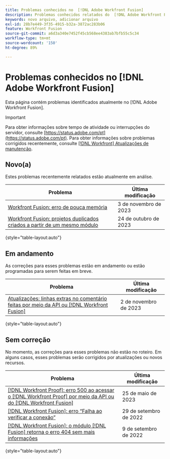 ```yaml
---
title: Problemas conhecidos no  [!DNL Adobe Workfront Fusion]
description: Problemas conhecidos relatados do  [!DNL Adobe Workfront Fusion]
keywords: novo arquivo, adicionar arquivo
exl-id: 28b7e449-3f35-4915-b32a-3872ac283b06
feature: Workfront Fusion
source-git-commit: a6d3a340e7452f45cb568ee4383ab7bfb55c5c34
workflow-type: tm+mt
source-wordcount: '150'
ht-degree: 89%

---
```


# Problemas conhecidos no [!DNL Adobe Workfront Fusion]

Esta página contém problemas identificados atualmente no [!DNL Adobe Workfront Fusion].

>[!IMPORTANT]
>
>Para obter informações sobre tempo de atividade ou interrupções do servidor, consulte [https://status.adobe.com/pt](https://status.adobe.com/pt). Para obter informações sobre problemas corrigidos recentemente, consulte [[!DNL Workfront] Atualizações de manutenção](../maintenance/current-updates.md).

## Novo(a)

Estes problemas recentemente relatados estão atualmente em análise.

| **Problema** | **Última modificação** |
| -----------------------------------------------------------------| ----------------- |
| [Workfront Fusion: erro de pouca memória](known-issues-workfront-fusion/fusion-low-memory-error.md) | 3 de novembro de 2023 |
| [Workfront Fusion: projetos duplicados criados a partir de um mesmo módulo](known-issues-workfront-fusion/fusion-duplicate-projects-created.md) | 24 de outubro de 2023 |

{style="table-layout:auto"}


## Em andamento

As correções para esses problemas estão em andamento ou estão programadas para serem feitas em breve.

| **Problema** | **Última modificação** |
| -----------------------------------------------------------------| ----------------- |
| [Atualizações: linhas extras no comentário feitas por meio da API ou [!DNL Workfront Fusion]](known-issues-workfront/wf-updates-extra-lines-in-comment-from-api.md) | 2 de novembro de 2023 |

{style="table-layout:auto"}

## Sem correção

No momento, as correções para esses problemas não estão no roteiro. Em alguns casos, esses problemas serão corrigidos por atualizações ou novos recursos.

| **Problema** | **Última modificação** |
| -----------------------------------------------------------------| ----------------- |
| [[!DNL Workfront Proof]: erro 500 ao acessar o  [!DNL Workfront Proof]  por meio da API ou do  [!DNL Workfront Fusion]](known-issues-workfront-proof/proof-500-error-getallproofs.md) | 25 de maio de 2023 |
| [[!DNL Workfront Fusion]: erro “Falha ao verificar a conexão”](known-issues-workfront-fusion/fusion-401-error-must-reauthenicate-connection.md) | 29 de setembro de 2022 |
| [[!DNL Workfront Fusion]: o módulo  [!DNL Fusion]  retorna o erro 404 sem mais informações](known-issues-workfront-fusion/fusion-404-error-no-description.md) | 9 de setembro de 2022 |

{style="table-layout:auto"}
